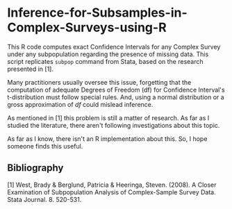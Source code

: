 # Inference-for-Subsamples-in-Complex-Surveys-using-R
This R code computes exact Confidence Intervals for any Complex Survey under any subpopulation regarding the presence of missing data. This script replicates `subpop` command from Stata, based on the research presented in [1]. 

Many practitioners usually oversee this issue, forgetting that the computation of adequate Degrees of Freedom (df) for Confidence Interval's t-distribution must follow special rules. And, using a normal distribution or a gross approximation of *df* could mislead inference. 

As mentioned in [1] this problem is still a matter of research. As far as I studied the literature, there aren't following investigations about this topic.

As far as I know, there isn't an R implementation about this. So, I hope someone finds this useful.

## Bibliography
[1] West, Brady & Berglund, Patricia & Heeringa, Steven. (2008). A Closer Examination of Subpopulation Analysis of Complex-Sample Survey Data. Stata Journal. 8. 520-531.
